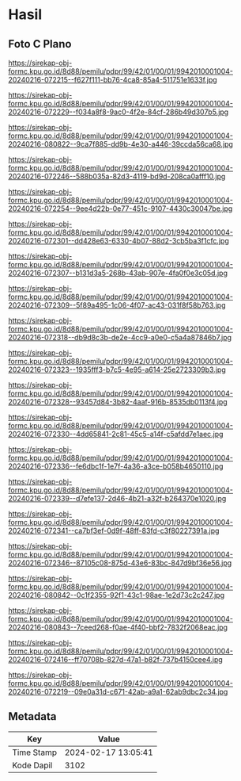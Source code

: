 # Hasil

## Foto C Plano

https://sirekap-obj-formc.kpu.go.id/8d88/pemilu/pdpr/99/42/01/00/01/9942010001004-20240216-072215--f627f111-bb76-4ca8-85a4-511751e1633f.jpg

https://sirekap-obj-formc.kpu.go.id/8d88/pemilu/pdpr/99/42/01/00/01/9942010001004-20240216-072229--f034a8f8-9ac0-4f2e-84cf-286b49d307b5.jpg

https://sirekap-obj-formc.kpu.go.id/8d88/pemilu/pdpr/99/42/01/00/01/9942010001004-20240216-080822--9ca7f885-dd9b-4e30-a446-39ccda56ca68.jpg

https://sirekap-obj-formc.kpu.go.id/8d88/pemilu/pdpr/99/42/01/00/01/9942010001004-20240216-072246--588b035a-82d3-4119-bd9d-208ca0afff10.jpg

https://sirekap-obj-formc.kpu.go.id/8d88/pemilu/pdpr/99/42/01/00/01/9942010001004-20240216-072254--9ee4d22b-0e77-451c-9107-4430c30047be.jpg

https://sirekap-obj-formc.kpu.go.id/8d88/pemilu/pdpr/99/42/01/00/01/9942010001004-20240216-072301--dd428e63-6330-4b07-88d2-3cb5ba3f1cfc.jpg

https://sirekap-obj-formc.kpu.go.id/8d88/pemilu/pdpr/99/42/01/00/01/9942010001004-20240216-072307--b131d3a5-268b-43ab-907e-4fa0f0e3c05d.jpg

https://sirekap-obj-formc.kpu.go.id/8d88/pemilu/pdpr/99/42/01/00/01/9942010001004-20240216-072309--5f89a495-1c06-4f07-ac43-031f8f58b763.jpg

https://sirekap-obj-formc.kpu.go.id/8d88/pemilu/pdpr/99/42/01/00/01/9942010001004-20240216-072318--db9d8c3b-de2e-4cc9-a0e0-c5a4a87846b7.jpg

https://sirekap-obj-formc.kpu.go.id/8d88/pemilu/pdpr/99/42/01/00/01/9942010001004-20240216-072323--1935fff3-b7c5-4e95-a614-25e2723309b3.jpg

https://sirekap-obj-formc.kpu.go.id/8d88/pemilu/pdpr/99/42/01/00/01/9942010001004-20240216-072328--93457d84-3b82-4aaf-916b-8535db0113f4.jpg

https://sirekap-obj-formc.kpu.go.id/8d88/pemilu/pdpr/99/42/01/00/01/9942010001004-20240216-072330--4dd65841-2c81-45c5-a14f-c5afdd7e1aec.jpg

https://sirekap-obj-formc.kpu.go.id/8d88/pemilu/pdpr/99/42/01/00/01/9942010001004-20240216-072336--fe6dbc1f-1e7f-4a36-a3ce-b058b4650110.jpg

https://sirekap-obj-formc.kpu.go.id/8d88/pemilu/pdpr/99/42/01/00/01/9942010001004-20240216-072339--d7efe137-2d46-4b21-a32f-b264370e1020.jpg

https://sirekap-obj-formc.kpu.go.id/8d88/pemilu/pdpr/99/42/01/00/01/9942010001004-20240216-072341--ca7bf3ef-0d9f-48ff-83fd-c3f80227391a.jpg

https://sirekap-obj-formc.kpu.go.id/8d88/pemilu/pdpr/99/42/01/00/01/9942010001004-20240216-072346--87105c08-875d-43e6-83bc-847d9bf36e56.jpg

https://sirekap-obj-formc.kpu.go.id/8d88/pemilu/pdpr/99/42/01/00/01/9942010001004-20240216-080842--0c1f2355-92f1-43c1-98ae-1e2d73c2c247.jpg

https://sirekap-obj-formc.kpu.go.id/8d88/pemilu/pdpr/99/42/01/00/01/9942010001004-20240216-080843--7ceed268-f0ae-4f40-bbf2-7832f2068eac.jpg

https://sirekap-obj-formc.kpu.go.id/8d88/pemilu/pdpr/99/42/01/00/01/9942010001004-20240216-072416--ff70708b-827d-47a1-b82f-737b4150cee4.jpg

https://sirekap-obj-formc.kpu.go.id/8d88/pemilu/pdpr/99/42/01/00/01/9942010001004-20240216-072219--09e0a31d-c671-42ab-a9a1-62ab9dbc2c34.jpg


## Metadata

| Key        | Value               |
| ---------- | ------------------- |
| Time Stamp | 2024-02-17 13:05:41 |
| Kode Dapil | 3102                |



